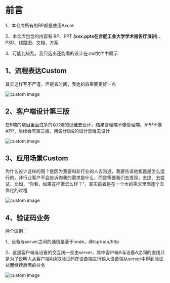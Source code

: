 # 前言
1、本仓库所有的RP都是使用Axure

2、本仓库包含的内容有 RP、PPT **(xxx.pptx在合肥工业大学学术报告厅演讲)** 、PSD、线路图、文档、方案

3、可能比较乱，我只选出还能看的设计在.md文件中展示

## 1、流程表达Custom
其实这样写不严谨，但是省时间，表达的效果要更好一点

![custom image](https://github.com/whsgzcy/Design_To_MySelf_ATW/blob/master/images/ros.png)

## 2、客户端设计第三版
在B端的项目里面过多的以C端的思维去设计，结果管理端不像管理端、APP不像APP，后续会有第三版，用设计B端的设计思维去设计

![custom image](https://github.com/whsgzcy/Design_To_MySelf_ATW/blob/master/images/%E5%AE%A2%E6%88%B7%E7%AB%AF3.png)

## 3、应用场景Custom
为什么设计这样的图？是因为我要和非行业的人去沟通，我要告诉他机器是怎么运行的，非行业客户不会告诉你我的需求是什么，而是需要我们去发现，去提、去尝试，比如，“你看，如果这样做怎么样？”，其实前者是在一个大的需求里面逐个去优化的过程

![custom image](https://github.com/whsgzcy/Design_To_MySelf_ATW/blob/master/images/%E6%A8%A1%E5%9E%8B1.png)

## 4、验证码业务
两个区别：

1、设备与server之间的通信是基于node，非tcp/udp/http

2、这里客户端与设备的交互统一交由server，其中客户端A与设备A之间的直线只是为了说明人从客户端A读取验证码在设备端进行输入设备端从server中得到验证从而继续后面的业务

![custom image](https://github.com/whsgzcy/Design_To_MySelf_ATW/blob/master/images/%E9%AA%8C%E8%AF%81%E7%A0%81%E6%97%B6%E5%BA%8F%E5%9B%BE.png)